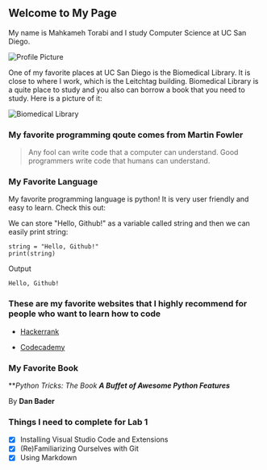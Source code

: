 ## Welcome to My Page

My name is Mahkameh Torabi and I study Computer Science at UC San Diego.

![Profile Picture](https://avatars2.githubusercontent.com/u/59551192?s=400&u=f57c494334a7438ed57702fb493f57fa0f81bd11&v=4)


One of my favorite places at UC San Diego is the Biomedical Library. It is close to where I work, which is the Leitchtag building. Biomedical Library is a quite place to study and you also can borrow a book that you need to study. Here is a picture of it:


![Biomedical Library](https://pfeifferpartners.com/wp-content/uploads/2016/03/ucsd-biomed-ext-4-M.jpg)

### My favorite programming qoute comes from Martin Fowler

> Any fool can write code that a computer can understand. Good programmers write code that humans can understand.



### My Favorite Language

My favorite programming language is python! It is very user friendly and easy to learn. Check this out:


We can store "Hello, Github!" as a variable called string and then we can easily print string:


```
string = "Hello, Github!"
print(string)
```

Output

```
Hello, Github!
```


### These are my favorite websites that I highly recommend for people who want to learn how to code
* [Hackerrank](https://www.hackerrank.com/domains/python)

* [Codecademy](https://www.codecademy.com/learn/learn-python)


### My Favorite Book
***Python Tricks: The Book **A Buffet of Awesome Python Features***

By **Dan Bader**

### Things I need to complete for Lab 1

- [x] Installing Visual Studio Code and Extensions
- [x] (Re)Familiarizing Ourselves with Git
- [x] Using Markdown

